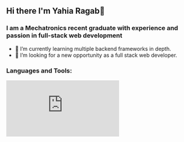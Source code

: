 ## Hi there I'm Yahia Ragab👋

### I am a Mechatronics recent graduate with experience and passion in full-stack web development

<!--
**yahiaragab99/yahiaragab99** is a ✨ _special_ ✨ repository because its `README.md` (this file) appears on your GitHub profile.

Here are some ideas to get you started:

- 🔭 I’m currently working on ...
- 🌱 I’m currently learning ...
- 👯 I’m looking to collaborate on ...
- 🤔 I’m looking for help with ...
- 💬 Ask me about ...
- 📫 How to reach me: ...
- 😄 Pronouns: ...
- ⚡ Fun fact: ...
-->
- 🌱 I’m currently learning multiple backend frameworks in depth.
- 👯 I’m looking for a new opportunity as a full stack web developer.

### Languages and Tools: 
[![HTML5 Logo](https://pngtree.com/freepng/html-file-document-icon_4175819.html)](https://codecademy.com)


